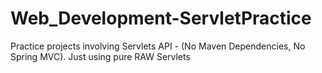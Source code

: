 # Web_Development-ServletPractice
Practice projects involving Servlets API - (No Maven Dependencies, No Spring MVC). Just using pure RAW Servlets
